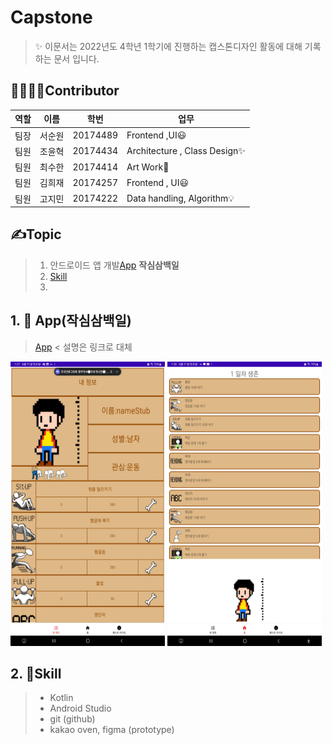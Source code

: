 
Capstone
===

> ✨ 이문서는 2022년도 4학년 1학기에 진행하는 캡스톤디자인 활동에 대해 기록하는 문서 입니다.


👨‍👨‍👧‍👦Contributor
---
|역할|이름|학번|업무|
|--|--|--|--|
|팀장|서순원|20174489| Frontend ,UI😃 |
|팀원|조윤혁|20174434| Architecture , Class Design✨ |
|팀원|최수한|20174414| Art Work🎨 |
|팀원|김희재|20174257| Frontend , UI😃 |
|팀원|고지민|20174222| Data handling, Algorithm💡 |


## ✍️Topic

> 1. 안드로이드 앱 개발[App](https://excessive-onyx-7ef.notion.site/22-03-24-444d531edf074ab69d0f0b42092ef977) **작심삼백일**
> 2. [Skill](#Skill)
> 3. 


## 1. 📱 App(작심삼백일)

> 
> [App](https://excessive-onyx-7ef.notion.site/22-03-24-444d531edf074ab69d0f0b42092ef977) < 설명은 링크로 대체

<img src="img/sample_img2.png" width="49%" height="455">
<img src="img/sample_img1.png" width="49%" height="455">

## 2. 📖Skill

> * Kotlin
> * Android Studio
> * git (github)
> * kakao oven, figma (prototype)
> 